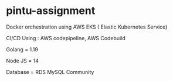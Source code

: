 # pintu-assignment

Docker orchestration using AWS EKS ( Elastic Kubernetes Service)

CI/CD Using : AWS codepipeline, AWS Codebuild

Golang = 1.19

Node JS = 14

Database = RDS MySQL Community
